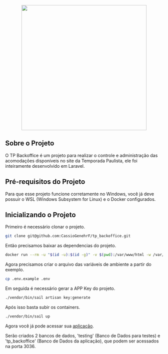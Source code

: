 <p align="center"><a href="https://temporadapaulista.com.br" target="_blank"><img src="https://temporadapaulista.com.br/wp-content/uploads/2022/06/Logo-Grupo-Temporada-Completo-1.png" width="400"></a></p>

## Sobre o Projeto

O TP Backoffice é um projeto para realizar o controle e administração das acomodações disponíveis no site da Temporada Paulista, ele foi inteiramente desenvolvido em Laravel.

## Pré-requisitos do Projeto

Para que esse projeto funcione corretamente no Windows, você já deve possuir o WSL (Windows Subsystem for Linux) e o Docker configurados.

## Inicializando o Projeto

Primeiro é necessário clonar o projeto.

```bash
git clone git@github.com:CassioGenehrF/tp_backoffice.git
```

Então precisamos baixar as dependencias do projeto.

```bash
docker run --rm -u "$(id -u):$(id -g)" -v $(pwd):/var/www/html -w /var/www/html laravelsail/php81-composer:latest composer install --ignore-platform-reqs
```

Agora precisamos criar o arquivo das variáveis de ambiente a partir do exemplo.

```bash
cp .env.example .env
```

Em seguida é necessário gerar a APP Key do projeto.

```bash
./vendor/bin/sail artisan key:generate
```

Após isso basta subir os containers.

```bash
./vendor/bin/sail up
```

Agora você já pode acessar sua [aplicação](http://localhost).

Serão criados 2 bancos de dados, 'testing' (Banco de Dados para testes) e 'tp_backoffice' (Banco de Dados da aplicação), que podem ser acessados na porta 3036.